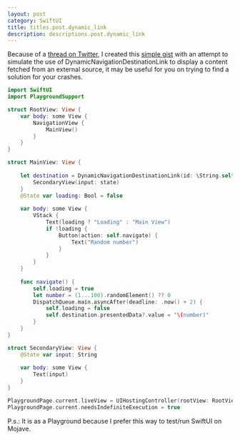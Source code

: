 ```yaml
---
layout: post
category: SwiftUI
title: titles.post.dynamic_link
description: descriptions.post.dynamic_link
---
```


Because of a [thread on Twitter](https://twitter.com/thwittem/status/1143272885588549632), I created this [simple gist](https://gist.github.com/igorcferreira/b302ea59830ce1a3ee2558fa996505ea) with an attempt to simulate the use of DynamicNavigationDestinationLink to display a content fetched from an external source, it may be useful for you on trying to find a solution for your crashes.

```swift
import SwiftUI
import PlaygroundSupport

struct RootView: View {
    var body: some View {
        NavigationView {
            MainView()
        }
    }
}

struct MainView: View {
    
    let destination = DynamicNavigationDestinationLink(id: \String.self) { state in
        SecondaryView(input: state)
    }
    @State var loading: Bool = false
    
    var body: some View {
        VStack {
            Text(loading ? "Loading" : "Main View")
            if !loading {
                Button(action: self.navigate) {
                    Text("Random number")
                }
            }
        }
    }
    
    func navigate() {
        self.loading = true
        let number = (1...100).randomElement() ?? 0
        DispatchQueue.main.asyncAfter(deadline: .now() + 2) {
            self.loading = false
            self.destination.presentedData?.value = "\(number)"
        }
    }
}

struct SecondaryView: View {
    @State var input: String
    
    var body: some View {
        Text(input)
    }
}

PlaygroundPage.current.liveView = UIHostingController(rootView: RootView())
PlaygroundPage.current.needsIndefiniteExecution = true
```

P.s.: It is as a Playground because I prefer this way to test/run SwiftUI on Mojave.